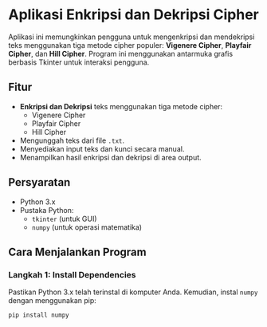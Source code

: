 # Aplikasi Enkripsi dan Dekripsi Cipher

Aplikasi ini memungkinkan pengguna untuk mengenkripsi dan mendekripsi teks menggunakan tiga metode cipher populer: **Vigenere Cipher**, **Playfair Cipher**, dan **Hill Cipher**. Program ini menggunakan antarmuka grafis berbasis Tkinter untuk interaksi pengguna.

## Fitur

- **Enkripsi dan Dekripsi** teks menggunakan tiga metode cipher:
  - Vigenere Cipher
  - Playfair Cipher
  - Hill Cipher
- Mengunggah teks dari file `.txt`.
- Menyediakan input teks dan kunci secara manual.
- Menampilkan hasil enkripsi dan dekripsi di area output.

## Persyaratan

- Python 3.x
- Pustaka Python:
  - `tkinter` (untuk GUI)
  - `numpy` (untuk operasi matematika)

## Cara Menjalankan Program

### Langkah 1: Install Dependencies

Pastikan Python 3.x telah terinstal di komputer Anda. Kemudian, instal `numpy` dengan menggunakan pip:

```bash
pip install numpy
